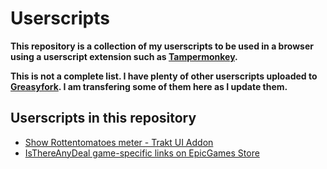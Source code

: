 # Userscripts
**This repository is a collection of my userscripts to be used in a browser using a userscript extension such as [Tampermonkey](https://www.tampermonkey.net/).**

**This is not a complete list. I have plenty of other userscripts uploaded to [Greasyfork](https://greasyfork.org/en/users/13303-1n07). I am transfering some of them here as I update them.**

## Userscripts in this repository
- [Show Rottentomatoes meter - Trakt UI Addon](https://github.com/OneNot/Userscripts/tree/main/Show%20Rottentomatoes%20meter%20-%20Trakt%20UI%20Addon)
- [IsThereAnyDeal game-specific links on EpicGames Store](https://github.com/OneNot/Userscripts/tree/main/IsThereAnyDeal%20game-specific%20links%20on%20EpicGames%20Store)
